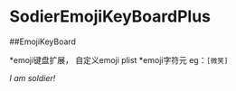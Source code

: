 # SodierEmojiKeyBoardPlus
##EmojiKeyBoard

 *emoji键盘扩展， 自定义emoji plist
 *emoji字符元 eg：`[微笑]`



*I am soldier!*
